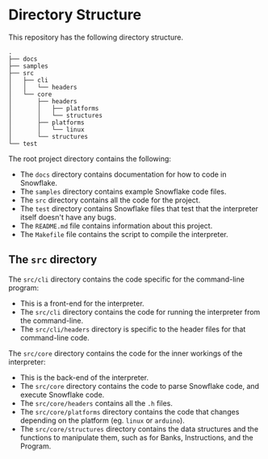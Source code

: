 # Directory Structure

This repository has the following directory structure.

```
.
├── docs
├── samples
├── src
│   ├── cli
│   │   └── headers
│   └── core
│       ├── headers
│       │   ├── platforms
│       │   └── structures
│       ├── platforms
│       │   └── linux
│       └── structures
└── test

```

The root project directory contains the following:
* The `docs` directory contains documentation for how to code in Snowflake.
* The `samples` directory contains example Snowflake code files.
* The `src` directory contains all the code for the project. 
* The `test` directory contains Snowflake files that test that the interpreter
  itself doesn't have any bugs.
* The `README.md` file contains information about this project.
* The `Makefile` file contains the script to compile the interpreter.

## The `src` directory

The `src/cli` directory contains the code specific for the command-line program:
* This is a front-end for the interpreter.
* The `src/cli` directory contains the code for running the interpreter from the command-line.
* The `src/cli/headers` directory is specific to the header files for that command-line code.

The `src/core` directory contains the code for the inner workings of the interpreter:
* This is the back-end of the interpreter.
* The `src/core` directory contains the code to parse Snowflake code, and 
  execute Snowflake code.
* The `src/core/headers` contains all the `.h` files.
* The `src/core/platforms` directory contains the code that changes depending
  on the platform (eg. `linux` or `arduino`).
* The `src/core/structures` directory contains the data structures and the functions
  to manipulate them, such as for Banks, Instructions, and the Program.
